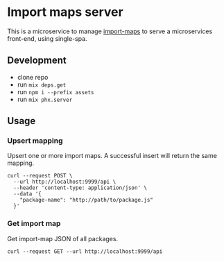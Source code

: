 # Import maps server

This is a microservice to manage [import-maps](https://github.com/WICG/import-maps) to serve a microservices front-end, using single-spa.

## Development

- clone repo
- run `mix deps.get`
- run `npm i --prefix assets`
- run `mix phx.server`

## Usage

### Upsert mapping

Upsert one or more import maps. A successful insert will return the same mapping.

```
curl --request POST \
  --url http://localhost:9999/api \
  --header 'content-type: application/json' \
  --data '{
  	"package-name": "http://path/to/package.js"
  }'
```

### Get import map

Get import-map JSON of all packages.

```
curl --request GET --url http://localhost:9999/api
```